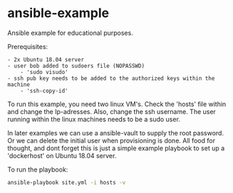 # ansible-example
Ansible example for educational purposes.

Prerequisites:

	- 2x Ubuntu 18.04 server
	- user bob added to sudoers file (NOPASSWD)
		- 'sudo visudo'
	- ssh pub key needs to be added to the authorized keys within the machine
		- 'ssh-copy-id'

To run this example, you need two linux VM's. Check the 'hosts' file within and change the Ip-adresses. Also, change the ssh username. The user running within the linux machines needs to be a sudo user. 

In later examples we can use a ansible-vault to supply the root password. Or we can delete the initial user when provisioning is done. All food for thought, and dont forget this is just a simple example playbook to set up a 'dockerhost' on Ubuntu 18.04 server.

To run the playbook:

```bash
ansible-playbook site.yml -i hosts -v
```
